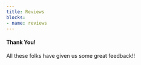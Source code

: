 ```yaml
---
title: Reviews
blocks:
- name: reviews
---
```


#### Thank You!

All these folks have given us some great feedback!!
